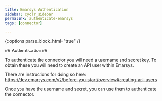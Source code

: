 ```yaml
---
title: Emarsys Authentication
sidebar: cyclr_sidebar
permalink: authenticate-emarsys
tags: [connector]

---
```

{::options parse_block_html="true" /}
<section class="card py-5 my-5">
## Authentication ##

To authenticate the connector you will need a username and secret key.  To obtain these you will need to create an API user within Emarsys.

There are instructions for doing so here: https://dev.emarsys.com/v2/before-you-start/overview#creating-api-users

Once you have the username and secret, you can use them to authenticate the connector.

</section>
